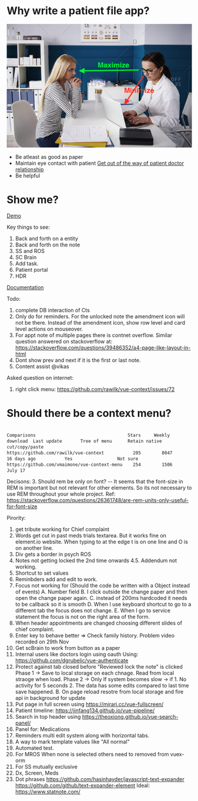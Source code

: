 # Why write a patient file app?

![eye contact](./docs/images/maintain-eye-contact-with-patient.png)

- Be atleast as good as paper
- Maintain eye contact with patient
  [Get out of the way of patient doctor relationship](https://khn.org/news/death-by-a-thousand-clicks/)
- Be helpful

# Show me?

[Demo](http://116.203.134.163/pf/abcd)

Key things to see:

1. Back and forth on a entity
2. Back and forth on the note
3. SS and ROS
4. SC Brain
5. Add task.
6. Patient portal
7. HDR

[Documentation](https://savantcare.github.io)

Todo:

1. complete DB interaction of Cts
2. Only do for reminders. For the unlocked note the amendment icon will not be there. Instead of the amendment icon, show row level and card level actions on mouseover.
3. For appt note of multiple pages there is contnet overflow. Similar question answered on stackoverflow at: https://stackoverflow.com/questions/39486352/a4-page-like-layout-in-html
4. Dont show prev and next if it is the first or last note.
5. Content assist @vikas

Asked question on internet:

1. right click menu: https://github.com/rawilk/vue-context/issues/72

# Should there be a context menu?

```

Comparisons                                   Stars     Weekly download  Last update       Tree of menu      Retain native cut/copy/paste
https://github.com/rawilk/vue-context           205        8047          16 days ago           Yes                 Not sure
https://github.com/vmaimone/vue-context-menu    254        1506            July 17
```

Decisons: 3. Should rem be only on font?
-- It seems that the font-size in REM is important but not relevant for other elements. So its not necessary to use REM throughout your whole project.
Ref: https://stackoverflow.com/questions/26361748/are-rem-units-only-useful-for-font-size

Pirority:

1. get tribute working for Chief complaint
2. Words get cut in past meds trials textarea. But it works fine on element.io website. When typing to at the edge t is on one line and O is on another line.
3. Div gets a border in psych ROS
4. Notes not getting locked the 2nd time onwards
   4.5. Addendum not working.
5. Shortcut to set values
6. Reminbders add and edit to work.
7. Focus not working for (Should the code be written with a Object instead of events)
   A. Number field
   B. I click outside the change paper and then open the change paper again.
   C. instead of 200ms hardcoded it needs to be callback so it is smooth
   D. When I use keyboard shortcut to go to a different tab the focus does not change.
   E. When I go to service statement the focus is not on the right area of the form.
8. When header appointments are changed choosing different slides of chief complaint.
9. Enter key to behave better => Check family history. Problem video recorded on 29th Nov
10. Get scBrain to work from button as a paper
11. Internal users like doctors login using oauth Using: https://github.com/dgrubelic/vue-authenticate
12. Protect against tab closed before "Reviewed lock the note" is clicked Phase 1 -> Save to local storage on each chnage. Read from local straoge when load. Phase 2 -> Only If system becomes slow -> if 1. No activity for 5 seconds 2. The data has some edits compared to last time save happened. B. On page reload resotre from local storage and fire api in background for update
13. Put page in full screen using https://mirari.cc/vue-fullscreen/
14. Patient timeline: https://jinfang134.github.io/vue-pipeline/
15. Search in top header using https://theoxiong.github.io/vue-search-panel/
16. Panel for: Medications
17. Reminders multi edit system along with horizontal tabs.
18. A way to mark template values like "All normal"
19. Automated test.
20. For MROS When none is selected others need to removed from vuex-orm
21. For SS mutually exclusive
22. Dx, Screen, Meds
23. Dot phrases
    https://github.com/hasinhayder/javascript-text-expander
    https://github.com/github/text-expander-element
    Ideal: https://www.statnote.com/
